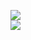 [![](https://img.shields.io/badge/Made%20With-Github%20Spray-lightgrey.svg?style=for-the-badge&logo=github)](https://github.com/Annihil/github-spray#10119)  
[![](https://i.imgur.com/2DrTn0Z.gif)](https://github.com/Annihil/github-spray)